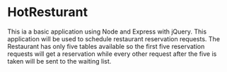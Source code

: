 # HotResturant
This ia a basic application using Node and Express with jQuery. This application will be used to schedule restaurant reservation requests. The Restaurant has only five tables available so the first five reservation requests will get a reservation while every other request after the five is taken will be sent to the waiting list.